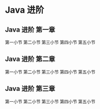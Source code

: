 # Java 进阶

## Java 进阶 第一章

第一小节
第二小节
第三小节
第四小节
第五小节

## Java 进阶 第二章

第一小节
第二小节
第三小节
第四小节
第五小节

## Java 进阶 第三章

第一小节
第二小节
第三小节
第四小节
第五小节